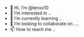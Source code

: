 - 👋 Hi, I’m @tenxx10
- 👀 I’m interested in ..
- 🌱 I’m currently learning ..
- 💞️ I’m looking to collaborate on ....
- 📫 How to reach me ..

